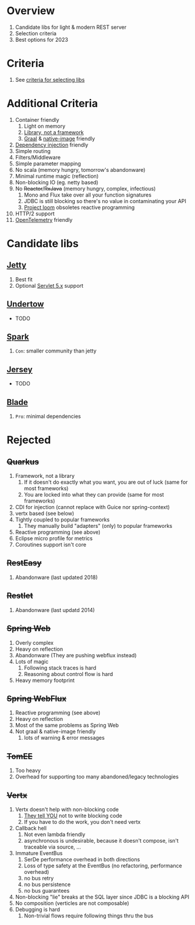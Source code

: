 # Overview
1. Candidate libs for light & modern REST server
1. Selection criteria 
1. Best options for 2023


# Criteria
1. See [criteria for selecting libs](../general/libraries.md)


# Additional Criteria
1. Container friendly
    1. Light on memory
    1. [Library, not a framework](../general/libraries.md#library-vs-framework)
    1. [Graal](./graal.md) & [native-image](./graal.md) friendly
1. [Dependency injection](./di.md) friendly
1. Simple routing
1. Filters/Middleware
1. Simple parameter mapping
1. No scala (memory hungry, tomorrow's abandonware)
1. Minimal runtime magic (reflection)
1. Non-blocking IO (eg. netty based)
1. No ~~Reactor~~/~~RxJava~~ (memory hungry, complex, infectious)
    1. Mono and Flux take over all your function signatures
    1. JDBC is still blocking so there's no value in contaminating your API
    1. [Project loom](https://wiki.openjdk.org/display/loom/Getting+started) obsoletes reactive programming
1. HTTP/2 support
1. [OpenTelemetry](https://opentelemetry.io/) friendly


# Candidate libs

## [Jetty](https://www.eclipse.org/jetty/)
1. Best fit
1. Optional [Servlet 5.x](https://jakarta.ee/specifications/servlet/5.0/) support


## [Undertow](https://undertow.io/)
- TODO


## [Spark](https://sparkjava.com/)
1. `Con`: smaller community than jetty


## [Jersey](https://eclipse-ee4j.github.io/jersey/)
- TODO


## [Blade](https://github.com/lets-blade/blade)
1. `Pro`: minimal dependencies


# Rejected

## ~~Quarkus~~
1. Framework, not a library
    1. If it doesn't do exactly what you want, you are out of luck (same for most frameworks)
    1. You are locked into what they can provide (same for most frameworks)
1. CDI for injection (cannot replace with Guice nor spring-context)
1. vertx based (see below)
1. Tightly coupled to popular frameworks
    1. They manually build "adapters" (only) to popular frameworks 
1. Reactive programming (see above)
1. Eclipse micro profile for metrics
1. Coroutines support isn't core


## ~~RestEasy~~
1. Abandonware (last updated 2018)

    
## ~~Restlet~~
1. Abandonware (last updatd 2014)


## ~~Spring Web~~
1. Overly complex
1. Heavy on reflection
1. Abandonware (They are pushing webflux instead)
1. Lots of magic
    1. Following stack traces is hard
    1. Reasoning about control flow is hard
1. Heavy memory footprint      


## ~~Spring WebFlux~~
1. Reactive programming (see above)
1. Heavy on reflection
1. Most of the same problems as Spring Web
1. Not graal & native-image friendly
    1. lots of warning & error messages


## ~~TomEE~~
1. Too heavy
1. Overhead for supporting too many abandoned/legacy technologies


## ~~Vertx~~
1. Vertx doesn't help with non-blocking code
    1. [They tell YOU](https://vertx.io/docs/vertx-core/java/#golden_rule) not to write blocking code
    1. If you have to do the work, you don't need vertx
1. Callback hell
    1. Not even lambda friendly    
    1. asynchronous is undesirable, because it doesn't compose, isn't traceable via source, ...
1. Immature EventBus
    1. SerDe performance overhead in both directions
    1. Loss of type safety at the EventBus (no refactoring, performance overhead)
    1. no bus retry
    1. no bus persistence
    1. no bus guarantees  
1. Non-blocking "lie" breaks at the SQL layer since JDBC is a blocking API
1. No composition (verticles are not composable)
1. Debugging is hard
    1. Non-trivial flows require following things thru the bus
